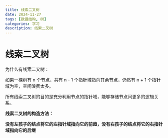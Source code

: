 ```yaml
---
title: 线索二叉树
date: 2024-11-27
tags: [数据结构, 树]
categories: 学习
description: 线索二叉树
---
```

# 线索二叉树

为什么有线索二叉树：

如果一棵树有 n 个节点，共有 n - 1 个指针域指向其余节点，仍然有 n + 1 个指针域为空，空间浪费太多。

所有线索二叉树的目的是充分利用节点的指针域，能够存储节点间更多的逻辑关系。

**线索二叉树的构造方法：**

**没有左孩子的结点将它的左指针域指向它的前趋，没有右孩子的结点将它的右指针域指向它的后继**